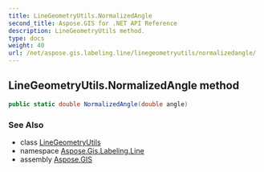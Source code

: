 ```yaml
---
title: LineGeometryUtils.NormalizedAngle
second_title: Aspose.GIS for .NET API Reference
description: LineGeometryUtils method. 
type: docs
weight: 40
url: /net/aspose.gis.labeling.line/linegeometryutils/normalizedangle/
---
```

## LineGeometryUtils.NormalizedAngle method

```csharp
public static double NormalizedAngle(double angle)
```

### See Also

* class [LineGeometryUtils](../)
* namespace [Aspose.Gis.Labeling.Line](../../linegeometryutils/)
* assembly [Aspose.GIS](../../../)


